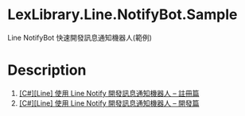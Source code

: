 # LexLibrary.Line.NotifyBot.Sample
Line NotifyBot 快速開發訊息通知機器人(範例)

# Description
1. [[C#][Line] 使用 Line Notify 開發訊息通知機器人 – 註冊篇](https://blog.exfast.me/2018/12/c-sharp-line-uses-the-line-notification-development-message-notification-robot-registration/)
2. [[C#][Line] 使用 Line Notify 開發訊息通知機器人 – 開發篇](https://blog.exfast.me/2018/12/c-sharp-line-uses-the-line-notification-development-message-notification-robot-just-coding/)